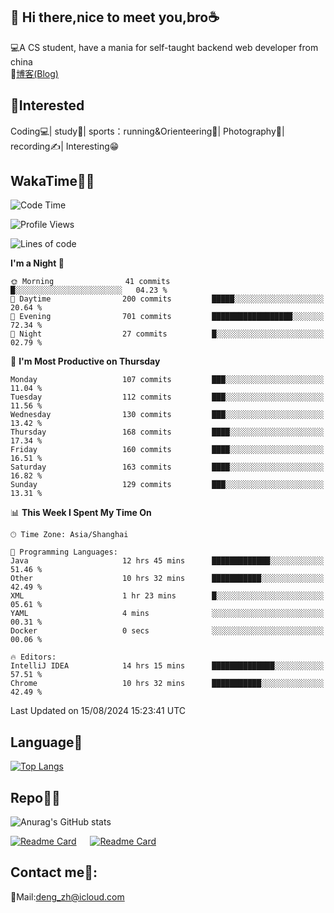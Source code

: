 👋 Hi there,nice to meet you,bro☕
---
💻A CS student, have a mania for self-taught backend web developer from china   
📌[博客(Blog)](https://github.com/HealUP/MyBlog)

 <!-- waka-box start -->
 <!-- waka-box end -->
 
🧲**Interested**
--
Coding💻| study📖| sports：running&Orienteering🏃‍| Photography📸| recording✍️| Interesting😁

WakaTime👨‍💻
---
<!--START_SECTION:waka-->
![Code Time](http://img.shields.io/badge/Code%20Time-1%2C676%20hrs%2050%20mins-blue)

![Profile Views](http://img.shields.io/badge/Profile%20Views-0-blue)

![Lines of code](https://img.shields.io/badge/From%20Hello%20World%20I%27ve%20Written-205.0%20thousand%20lines%20of%20code-blue)

**I'm a Night 🦉** 

```text
🌞 Morning                41 commits          █░░░░░░░░░░░░░░░░░░░░░░░░   04.23 % 
🌆 Daytime                200 commits         █████░░░░░░░░░░░░░░░░░░░░   20.64 % 
🌃 Evening                701 commits         ██████████████████░░░░░░░   72.34 % 
🌙 Night                  27 commits          █░░░░░░░░░░░░░░░░░░░░░░░░   02.79 % 
```
📅 **I'm Most Productive on Thursday** 

```text
Monday                   107 commits         ███░░░░░░░░░░░░░░░░░░░░░░   11.04 % 
Tuesday                  112 commits         ███░░░░░░░░░░░░░░░░░░░░░░   11.56 % 
Wednesday                130 commits         ███░░░░░░░░░░░░░░░░░░░░░░   13.42 % 
Thursday                 168 commits         ████░░░░░░░░░░░░░░░░░░░░░   17.34 % 
Friday                   160 commits         ████░░░░░░░░░░░░░░░░░░░░░   16.51 % 
Saturday                 163 commits         ████░░░░░░░░░░░░░░░░░░░░░   16.82 % 
Sunday                   129 commits         ███░░░░░░░░░░░░░░░░░░░░░░   13.31 % 
```


📊 **This Week I Spent My Time On** 

```text
🕑︎ Time Zone: Asia/Shanghai

💬 Programming Languages: 
Java                     12 hrs 45 mins      █████████████░░░░░░░░░░░░   51.46 % 
Other                    10 hrs 32 mins      ███████████░░░░░░░░░░░░░░   42.49 % 
XML                      1 hr 23 mins        █░░░░░░░░░░░░░░░░░░░░░░░░   05.61 % 
YAML                     4 mins              ░░░░░░░░░░░░░░░░░░░░░░░░░   00.31 % 
Docker                   0 secs              ░░░░░░░░░░░░░░░░░░░░░░░░░   00.06 % 

🔥 Editors: 
IntelliJ IDEA            14 hrs 15 mins      ██████████████░░░░░░░░░░░   57.51 % 
Chrome                   10 hrs 32 mins      ███████████░░░░░░░░░░░░░░   42.49 % 
```


 Last Updated on 15/08/2024 15:23:41 UTC
<!--END_SECTION:waka-->

Language🚀
---
[![Top Langs](https://github-readme-stats.vercel.app/api/top-langs/?username=HealUP&layout=compact&hide_border=true)](https://github.com/HealUP)

Repo🧑‍💻
---
![Anurag's GitHub stats](https://github-readme-stats.vercel.app/api?username=HealUP&count_private=true&show_icons=true&theme=gruvbox&hide_border=true) 

[![Readme Card](https://github-readme-stats.vercel.app/api/pin/?username=HealUP&repo=InternetEy&theme=transparent)](https://github.com/HealUP/InternetEy) &emsp;
[![Readme Card](https://github-readme-stats.vercel.app/api/pin/?username=HealUP&repo=CampusExperience&theme=transparent)](https://github.com/HealUP/CampusExperience)


Contact me📱:
---
📮Mail:deng_zh@icloud.com  
